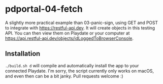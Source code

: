 # pdportal-04-fetch

A slightly more practical example than 03-panic-sign, using GET and POST to integrate with https://restful-api.dev. It will create objects in this testing API. You can then view them on Playdate or your computer at https://api.restful-api.dev/objects/idLoggedToBrowserConsole.

## Installation

`./build.sh d` will compile and automatically install the app to your connected Playdate. I'm sorry, the script currently only works on macOS, and even then can be a bit janky. Pull requests welcome :)

